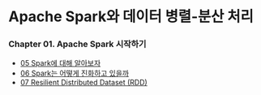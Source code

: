 Apache Spark와 데이터 병렬-분산 처리
===

### Chapter 01. Apache Spark 시작하기
- [05 Spark에 대해 알아보자](CH01/05_Spark에_대해_알아보자.md)
- [06 Spark는 어떻게 진화하고 있을까](CH01/06_Spark는_어떻게_진화하고_있을까.md)
- [07 Resilient Distributed Dataset (RDD)](CH01/07_Resilient_Distributed_Dataset_(RDD).md)